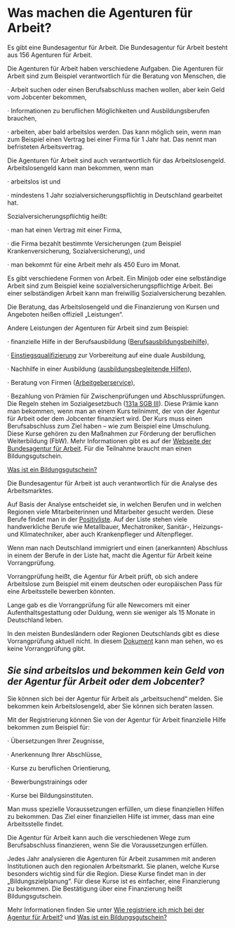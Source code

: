 # Was machen die Agenturen für Arbeit?

Es gibt eine Bundesagentur für Arbeit. Die Bundesagentur für Arbeit besteht aus 156 Agenturen für Arbeit.

Die Agenturen für Arbeit haben verschiedene Aufgaben. Die Agenturen für Arbeit sind zum Beispiel verantwortlich für die Beratung von Menschen, die

· Arbeit suchen oder einen Berufsabschluss machen wollen, aber kein Geld vom Jobcenter bekommen,

· Informationen zu beruflichen Möglichkeiten und Ausbildungsberufen brauchen,

· arbeiten, aber bald arbeitslos werden. Das kann möglich sein, wenn man zum Beispiel einen Vertrag bei einer Firma für 1 Jahr hat. Das nennt man befristeten Arbeitsvertrag.

Die Agenturen für Arbeit sind auch verantwortlich für das Arbeitslosengeld. Arbeitslosengeld kann man bekommen, wenn man

· arbeitslos ist und

· mindestens 1 Jahr sozialversicherungspflichtig in Deutschland gearbeitet hat.

Sozialversicherungspflichtig heißt:

· man hat einen Vertrag mit einer Firma,

· die Firma bezahlt bestimmte Versicherungen \(zum Beispiel Krankenversicherung, Sozialversicherung\), und

· man bekommt für eine Arbeit mehr als 450 Euro im Monat.

Es gibt verschiedene Formen von Arbeit. Ein Minijob oder eine selbständige Arbeit sind zum Beispiel keine sozialversicherungspflichtige Arbeit. Bei einer selbständigen Arbeit kann man freiwillig Sozialversicherung bezahlen.

Die Beratung, das Arbeitslosengeld und die Finanzierung von Kursen und Angeboten heißen offiziell „Leistungen“.

Andere Leistungen der Agenturen für Arbeit sind zum Beispiel:

· finanzielle Hilfe in der Berufsausbildung \([Berufsausbildungsbeihilfe](https://www.arbeitsagentur.de/web/content/DE/BuergerinnenUndBuerger/Ausbildung/FinanzielleHilfen/Berufsausbildungsbeihilfe/Detail/index.htm?dfContentId=L6019022DSTBAI485769)\),

· [Einstiegsqualifizierung](https://www.arbeitsagentur.de/web/content/DE/Unternehmen/Ausbildung/Ausbildungsvorbereitung/Einstiegsqualifizierung/Detail/index.htm?dfContentId=L6019022DSTBAI516577) zur Vorbereitung auf eine duale Ausbildung,

· Nachhilfe in einer Ausbildung \([ausbildungsbegleitende Hilfen](https://www.arbeitsagentur.de/web/content/DE/BuergerinnenUndBuerger/Ausbildung/FinanzielleHilfen/FoerderungderBerufsausbildung/Detail/index.htm?dfContentId=L6019022DSTBAI515290)\),

· Beratung von Firmen \([Arbeitgeberservice](https://www.arbeitsagentur.de/web/content/DE/Unternehmen/Detail/index.htm?dfContentId=L6019022DSTBAI494847)\),

· Bezahlung von Prämien für Zwischenprüfungen und Abschlussprüfungen. Die Regeln stehen im Sozialgesetzbuch \([131a SGB III](http://www.sozialgesetzbuch-sgb.de/sgbiii/131a.html)\). Diese Prämie kann man bekommen, wenn man an einem Kurs teilnimmt, der von der Agentur für Arbeit oder dem Jobcenter finanziert wird. Der Kurs muss einen Berufsabschluss zum Ziel haben – wie zum Beispiel eine Umschulung. Diese Kurse gehören zu den Maßnahmen zur Förderung der beruflichen Weiterbildung \(FbW\). Mehr Informationen gibt es auf der [Webseite der Bundesagentur für Arbeit](https://www.arbeitsagentur.de/web/content/DE/BuergerinnenUndBuerger/Weiterbildung/Foerdermoeglichkeiten/Hauptschulabschluss/Detail/index.htm?dfContentId=L6019022DSTBAI518201). Für die Teilnahme braucht man einen Bildungsgutschein.

[Was ist ein Bildungsgutschein?](#bildungsgutschein)

Die Bundesagentur für Arbeit ist auch verantwortlich für die Analyse des Arbeitsmarktes.

Auf Basis der Analyse entscheidet sie, in welchen Berufen und in welchen Regionen viele Mitarbeiterinnen und Mitarbeiter gesucht werden. Diese Berufe findet man in der [Positivliste](https://www.arbeitsagentur.de/web/wcm/idc/groups/public/documents/webdatei/mdaw/mdex/~edisp/l6019022dstbai447048.pdf?_ba.sid=L6019022DSTBAI447051). Auf der Liste stehen viele handwerkliche Berufe wie Metallbauer, Mechatroniker, Sanitär-, Heizungs- und Klimatechniker, aber auch Krankenpfleger und Altenpfleger.

Wenn man nach Deutschland immigriert und einen \(anerkannten\) Abschluss in einem der Berufe in der Liste hat, macht die Agentur für Arbeit keine Vorrangprüfung.

Vorrangprüfung heißt, die Agentur für Arbeit prüft, ob sich andere Arbeitslose zum Beispiel mit einem deutschen oder europäischen Pass für eine Arbeitsstelle bewerben könnten.

Lange gab es die Vorrangprüfung für alle Newcomers mit einer Aufenthaltsgestattung oder Duldung, wenn sie weniger als 15 Monate in Deutschland leben.

In den meisten Bundesländern oder Regionen Deutschlands gibt es diese Vorrangprüfung aktuell nicht. In diesem [Dokument](http://www.bmas.de/SharedDocs/Downloads/DE/PDF-Schwerpunkte/vierte-verordnung-aenderung-beschaeftigungsverordnung.pdf;jsessionid=E834D34CDE40A83467AE2DD893282929?__blob=publicationFile&v=1) kann man sehen, wo es keine Vorrangprüfung gibt.

## _Sie sind arbeitslos und bekommen kein Geld von der Agentur für Arbeit oder dem Jobcenter?_

Sie können sich bei der Agentur für Arbeit als „arbeitsuchend“ melden. Sie bekommen kein Arbeitslosengeld, aber Sie können sich beraten lassen.

 Mit der Registrierung können Sie von der Agentur für Arbeit finanzielle Hilfe bekommen zum Beispiel für:

· Übersetzungen Ihrer Zeugnisse,

· Anerkennung Ihrer Abschlüsse,

· Kurse zu beruflichen Orientierung,

· Bewerbungstrainings oder

· Kurse bei Bildungsinstituten.

Man muss spezielle Voraussetzungen erfüllen, um diese finanziellen Hilfen zu bekommen. Das Ziel einer finanziellen Hilfe ist immer, dass man eine Arbeitsstelle findet.

Die Agentur für Arbeit kann auch die verschiedenen Wege zum Berufsabschluss finanzieren, wenn Sie die Voraussetzungen erfüllen.

Jedes Jahr analysieren die Agenturen für Arbeit zusammen mit anderen Institutionen auch den regionalen Arbeitsmarkt. Sie planen, welche Kurse besonders wichtig sind für die Region. Diese Kurse findet man in der „Bildungszielplanung“. Für diese Kurse ist es einfacher, eine Finanzierung zu bekommen. Die Bestätigung über eine Finanzierung heißt Bildungsgutschein.

Mehr Informationen finden Sie unter [Wie registriere ich mich bei der Agentur für Arbeit?](#agenturregistrierung) und [Was ist ein Bildungsgutschein?](#bildungsgutschein)




